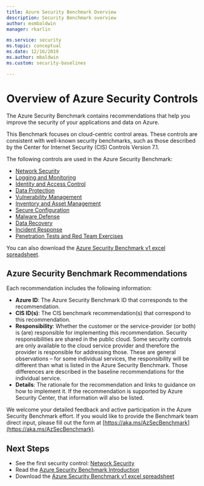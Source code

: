 ```yaml
---
title: Azure Security Benchmark Overview
description: Security Benchmark overview
author: msmbaldwin
manager: rkarlin

ms.service: security
ms.topic: conceptual
ms.date: 12/16/2019
ms.author: mbaldwin
ms.custom: security-baselines

---
```


# Overview of Azure Security Controls

The Azure Security Benchmark contains recommendations that help you improve the security of your applications and data on Azure.

This Benchmark focuses on cloud-centric control areas. These controls are consistent with well-known security benchmarks, such as those described by the Center for Internet Security (CIS) Controls Version 7.1.

The following controls are used in the Azure Security Benchmark: 

- [Network Security](security-control-network-security.md)
- [Logging and Monitoring](security-control-logging-monitoring.md)
- [Identity and Access Control](security-control-identity-access-control.md)
- [Data Protection](security-control-data-protection.md)
- [Vulnerability Management](security-control-vulnerability-management.md)
- [Inventory and Asset Management](security-control-inventory-asset-management.md)
- [Secure Configuration](security-control-secure-configuration.md)
- [Malware Defense](security-control-malware-defense.md)
- [Data Recovery](security-control-data-recovery.md)
- [Incident Response](security-control-incident-response.md)
- [Penetration Tests and Red Team Exercises](security-control-penetration-tests-red-team-exercises.md)

You can also download the [Azure Security Benchmark v1 excel spreadsheet](https://github.com/MicrosoftDocs/SecurityBenchmarks/tree/master/spreadsheets).

## Azure Security Benchmark Recommendations 

Each recommendation includes the following information: 

- **Azure ID**: The Azure Security Benchmark ID that corresponds to the recommendation. 
- **CIS ID(s)**: The CIS benchmark recommendation(s) that correspond to this recommendation.  
- **Responsibility**: Whether the customer or the service-provider (or both) is (are) responsible for implementing this recommendation. Security responsibilities are shared in the public cloud. Some security controls are only available to the cloud service provider and therefore the provider is responsible  for addressing those. These are general observations – for some individual services, the responsibility will be different than what is listed in the Azure Security Benchmark. Those differences are described in the baseline recommendations for the individual service. 
- **Details**: The rationale for the recommendation and links to guidance on how to implement it. If the recommendation is supported by Azure Security Center, that information will also be listed.

We welcome your detailed feedback and active participation in the Azure Security Benchmark effort. If you would like to provide the Benchmark team direct input, please fill out the form at [https://aka.ms/AzSecBenchmark](https://aka.ms/AzSecBenchmark).

## Next Steps

- See the first security control: [Network Security](security-control-network-security.md)
- Read the [Azure Security Benchmark Introduction](introduction.md)
- Download the [Azure Security Benchmark v1 excel spreadsheet](https://github.com/MicrosoftDocs/SecurityBenchmarks/tree/master/spreadsheets)
